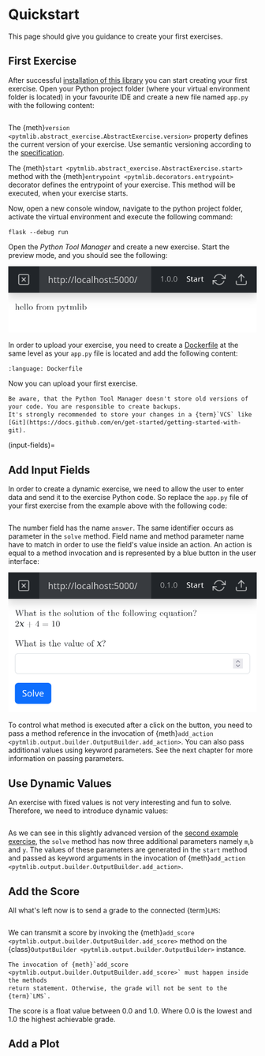 # Quickstart

This page should give you guidance to create your first exercises.

## First Exercise

After successful [installation of this library](/installation) you can start creating your first exercise. Open your
Python project folder (where your virtual environment folder is located) in your
favourite IDE and create a new file named `app.py` with the following content:

```{literalinclude} ./code/first-exercise.py
```

The {meth}`version <pytmlib.abstract_exercise.AbstractExercise.version>` property defines the current version of your
exercise. Use semantic versioning according to the [specification](https://semver.org/spec/v2.0.0.html).

The {meth}`start <pytmlib.abstract_exercise.AbstractExercise.start>` method with the
{meth}`entrypoint <pytmlib.decorators.entrypoint>` decorator defines the entrypoint of your exercise. This method will
be executed, when your exercise starts.

Now, open a new console window, navigate to the python project folder, activate the virtual environment and execute the
following command:

```shell
flask --debug run
```

Open the _Python Tool Manager_ and create a new exercise. Start the preview mode, and you should see the following:

![first exercise in preview mode](./graphs/first-exercise.png)

In order to upload your exercise, you need to create a [Dockerfile](https://docs.docker.com/engine/reference/builder/)
at the same level as your `app.py` file is located and add the following content:

```{literalinclude} ./code/Dockerfile
:language: Dockerfile
```

Now you can upload your first exercise.

```{warning}
Be aware, that the Python Tool Manager doesn't store old versions of your code. You are responsible to create backups.
It's strongly recommended to store your changes in a {term}`VCS` like [Git](https://docs.github.com/en/get-started/getting-started-with-git).
```

(input-fields)=

## Add Input Fields

In order to create a dynamic exercise, we need to allow the user to enter data and send it to the exercise Python code.
So replace the `app.py` file of your first exercise from the example above with the following code:

```{literalinclude} ./code/add-input-fields.py
```

The number field has the name `answer`. The same identifier occurs as parameter in the `solve` method. Field name and
method parameter name have to match in order to use the field's value inside an action. An action is equal to a method
invocation and is represented by a blue button in the user interface:

![add input fields exercise in preview mode](./graphs/add-input-fields-exercise.png)

To control what method is executed after a click on the button, you need to pass a method reference in the invocation of
{meth}`add_action <pytmlib.output.builder.OutputBuilder.add_action>`. You can also pass additional values using keyword
parameters. See the next chapter for more information on passing parameters.

## Use Dynamic Values

An exercise with fixed values is not very interesting and fun to solve. Therefore, we need to introduce dynamic values:

```{literalinclude} ./code/dynamic-values.py
```

As we can see in this slightly advanced version of the [second example exercise](#input-fields), the `solve` method has
now three additional parameters namely `m`,`b` and `y`. The values of these parameters are generated in the `start`
method and passed as keyword arguments in the invocation of
{meth}`add_action <pytmlib.output.builder.OutputBuilder.add_action>`.

## Add the Score

All what's left now is to send a grade to the connected {term}`LMS`:

```{literalinclude} ./code/add-score.py
```

We can transmit a score by invoking the {meth}`add_score <pytmlib.output.builder.OutputBuilder.add_score>` method on the
{class}`OutputBuilder <pytmlib.output.builder.OutputBuilder>` instance.

```{warning}
The invocation of {meth}`add_score <pytmlib.output.builder.OutputBuilder.add_score>` must happen inside the methods 
return statement. Otherwise, the grade will not be sent to the {term}`LMS`.
```

The score is a float value between 0.0 and 1.0. Where 0.0 is the lowest and 1.0 the highest achievable grade.

## Add a Plot

```{literalinclude} ./code/add-plot.py
```